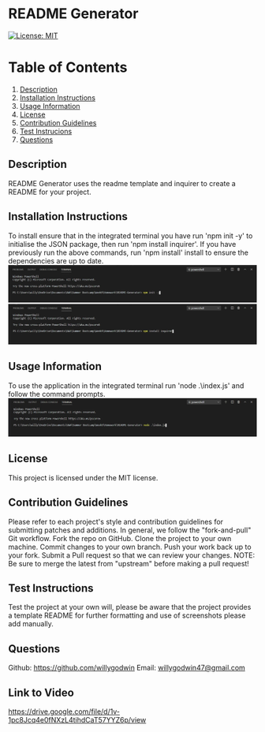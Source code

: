 # README Generator
[![License: MIT](https://img.shields.io/badge/License-MIT-yellow.svg)](https://opensource.org/licenses/MIT)


# Table of Contents
1. [Description](#description) 
2. [Installation Instructions](#installation-instructions)  
3. [Usage Information](#usage-information)  
4. [License](#license)  
5. [Contribution Guidelines](#contribution-guidelines)  
6. [Test Instrucions](#test-instructions)  
7. [Questions](#questions) 


## Description
README Generator uses the readme template and inquirer to create a README for your project. 


## Installation Instructions
To install ensure that in the integrated terminal you have run 'npm init -y' to initialise the JSON package, then run 'npm install inquirer'. If you have previously run the above commands, run 'npm install' install to ensure the dependencies are up to date. 
![Alt text](/screenshots/init.JPG?raw=true "init") 
![Alt text](/screenshots/install.JPG?raw=true "install")


## Usage Information 
To use the application in the integrated terminal run 'node .\index.js' and follow the command prompts. 
![Alt text](/screenshots/run.JPG?raw=true "run")


## License
This project is licensed under the MIT license.


## Contribution Guidelines
Please refer to each project's style and contribution guidelines for submitting patches and additions. In general, we follow the "fork-and-pull" Git workflow.
Fork the repo on GitHub. 
Clone the project to your own machine. 
Commit changes to your own branch. 
Push your work back up to your fork. Submit a Pull request so that we can review your changes. 
NOTE: Be sure to merge the latest from "upstream" before making a pull request!


## Test Instructions
Test the project at your own will, please be aware that the project provides a template README for further formatting and use of screenshots please add manually. 


## Questions 
Github:
https://github.com/willygodwin
Email:
willygodwin47@gmail.com

## Link to Video
https://drive.google.com/file/d/1v-1pc8Jcq4e0fNXzL4tihdCaT57YYZ6p/view 